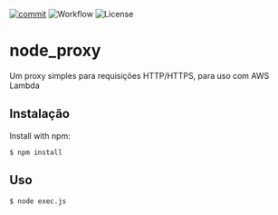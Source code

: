 [![commit](https://img.shields.io/github/last-commit/fcobello/proxy_nodejs?style=plastic)](https://github.com/fcobello/proxy_nodejs)
![Workflow](https://img.shields.io/github/workflow/status/fcobello/proxy_nodejs/Node.js%20CI)
![License](https://img.shields.io/github/license/fcobello/proxy_nodejs)

# node_proxy

Um proxy simples para requisições HTTP/HTTPS, para uso com AWS Lambda

## Instalação
Install with npm:

```shell
$ npm install
```

## Uso

```shell
$ node exec.js
```
